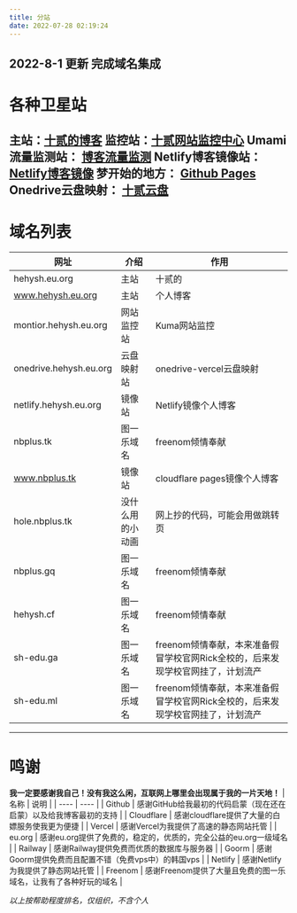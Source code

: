 ```yaml
---
title: 分站
date: 2022-07-28 02:19:24
---
```

2022-8-1 更新
完成域名集成
---
# 各种卫星站
**主站：[十贰的博客](www.hehysh.eu.org)**
监控站：[十贰网站监控中心](montior.hehysh.eu.org)
Umami流量监测站： [博客流量监测](https://umami.hehysh.eu.org/share/n6l7iIbn/Blog)
Netlify博客镜像站： [Netlify博客镜像](netlify.hehysh.eu.org)
梦开始的地方： [Github Pages](hehysh.github.io)
Onedrive云盘映射： [十贰云盘](onedrive.hehysh.eu.org)
---
# 域名列表
| 网址 | 介绍 | 作用 |
| ---- | ---- | ---- |
| hehysh.eu.org | 主站 | 十贰的 |
| www.hehysh.eu.org | 主站 | 个人博客 |
| montior.hehysh.eu.org | 网站监控站 | Kuma网站监控 |
| onedrive.hehysh.eu.org | 云盘映射站 | onedrive-vercel云盘映射 |
| netlify.hehysh.eu.org | 镜像站 | Netlify镜像个人博客 |
| nbplus.tk | 图一乐域名 | freenom倾情奉献 |
| www.nbplus.tk | 镜像站 | cloudflare pages镜像个人博客 |
| hole.nbplus.tk | 没什么用的小动画 | 网上抄的代码，可能会用做跳转页 |
| nbplus.gq | 图一乐域名 | freenom倾情奉献 |
| hehysh.cf | 图一乐域名 | freenom倾情奉献 |
| sh-edu.ga | 图一乐域名 | freenom倾情奉献，本来准备假冒学校官网Rick全校的，后来发现学校官网挂了，计划流产 |
| sh-edu.ml | 图一乐域名 | freenom倾情奉献，本来准备假冒学校官网Rick全校的，后来发现学校官网挂了，计划流产 |
---
# 鸣谢
**我一定要感谢我自己！没有我这么闲，互联网上哪里会出现属于我的一片天地！**
| 名称 | 说明 |
| ---- | ---- |
| Github | 感谢GitHub给我最初的代码启蒙（现在还在启蒙）以及给我博客最初的支持 |
| Cloudflare | 感谢cloudflare提供了大量的白嫖服务使我更为便捷 |
| Vercel | 感谢Vercel为我提供了高速的静态网站托管 |
| eu.org | 感谢eu.org提供了免费的，稳定的，优质的，完全公益的eu.org一级域名 |
| Railway | 感谢Railway提供免费而优质的数据库与服务器 |
| Goorm | 感谢Goorm提供免费而且配置不错（免费vps中）的韩国vps |
| Netlify | 感谢Netlify为我提供了静态网站托管 |
| Freenom | 感谢Freenom提供了大量且免费的图一乐域名，让我有了各种好玩的域名 |

*以上按帮助程度排名，仅组织，不含个人*